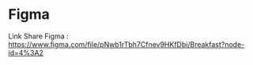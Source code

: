 # Figma

Link Share Figma :
https://www.figma.com/file/pNwb1rTbh7Cfnev9HKfDbi/Breakfast?node-id=4%3A2
